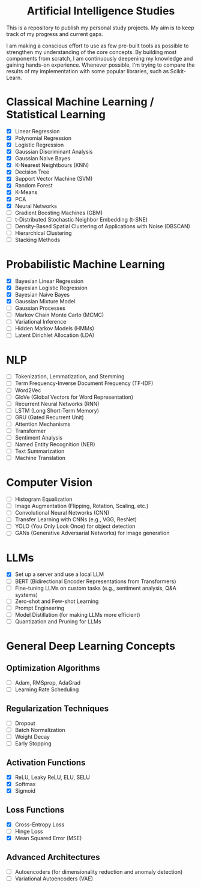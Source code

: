 
<h1 align="center">Artificial Intelligence Studies</h1>

This is a repository to publish my personal study projects. My aim is to keep track of my progress and current gaps.

I am making a conscious effort to use as few pre-built tools as possible to strengthen my understanding of the core concepts. By building most components from scratch, I am continuously deepening my knowledge and gaining hands-on experience. Whenever possible, I'm trying to compare the results of my implementation with some popular libraries, such as Scikit-Learn.

# Classical Machine Learning / Statistical Learning

- [x] Linear Regression
- [x] Polynomial Regression
- [x] Logistic Regression
- [x] Gaussian Discriminant Analysis
- [x] Gaussian Naive Bayes
- [x] K-Nearest Neightbours (KNN)
- [x] Decision Tree
- [x] Support Vector Machine (SVM)
- [x] Random Forest
- [x] K-Means
- [x] PCA
- [x] Neural Networks
- [ ] Gradient Boosting Machines (GBM)
- [ ] t-Distributed Stochastic Neighbor Embedding (t-SNE)
- [ ] Density-Based Spatial Clustering of Applications with Noise (DBSCAN)
- [ ] Hierarchical Clustering
- [ ] Stacking Methods
  
# Probabilistic Machine Learning

- [x] Bayesian Linear Regression
- [x] Bayesian Logistic Regression
- [x] Bayesian Naive Bayes
- [x] Gaussian Mixture Model
- [ ] Gaussian Processes
- [ ] Markov Chain Monte Carlo (MCMC)
- [ ] Variational Inference
- [ ] Hidden Markov Models (HMMs)
- [ ] Latent Dirichlet Allocation (LDA)

# NLP

- [ ] Tokenization, Lemmatization, and Stemming
- [ ] Term Frequency-Inverse Document Frequency (TF-IDF)
- [ ] Word2Vec
- [ ] GloVe (Global Vectors for Word Representation)
- [ ] Recurrent Neural Networks (RNN)
- [ ] LSTM (Long Short-Term Memory)
- [ ] GRU (Gated Recurrent Unit)
- [ ] Attention Mechanisms
- [ ] Transformer
- [ ] Sentiment Analysis
- [ ] Named Entity Recognition (NER)
- [ ] Text Summarization
- [ ] Machine Translation

# Computer Vision

- [ ] Histogram Equalization
- [ ] Image Augmentation (Flipping, Rotation, Scaling, etc.)
- [ ] Convolutional Neural Networks (CNN)
- [ ] Transfer Learning with CNNs (e.g., VGG, ResNet)
- [ ] YOLO (You Only Look Once) for object detection
- [ ] GANs (Generative Adversarial Networks) for image generation

# LLMs

- [x] Set up a server and use a local LLM 
- [ ] BERT (Bidirectional Encoder Representations from Transformers)
- [ ] Fine-tuning LLMs on custom tasks (e.g., sentiment analysis, Q&A systems)
- [ ] Zero-shot and Few-shot Learning
- [ ] Prompt Engineering
- [ ] Model Distillation (for making LLMs more efficient)
- [ ] Quantization and Pruning for LLMs

# General Deep Learning Concepts

## Optimization Algorithms
- [ ] Adam, RMSprop, AdaGrad
- [ ] Learning Rate Scheduling

## Regularization Techniques

- [ ] Dropout
- [ ] Batch Normalization
- [ ] Weight Decay
- [ ] Early Stopping

## Activation Functions

- [x] ReLU, Leaky ReLU, ELU, SELU
- [x] Softmax
- [x] Sigmoid

## Loss Functions
- [x] Cross-Entropy Loss
- [ ] Hinge Loss
- [x] Mean Squared Error (MSE)

## Advanced Architectures
- [ ] Autoencoders (for dimensionality reduction and anomaly detection)
- [ ] Variational Autoencoders (VAE)